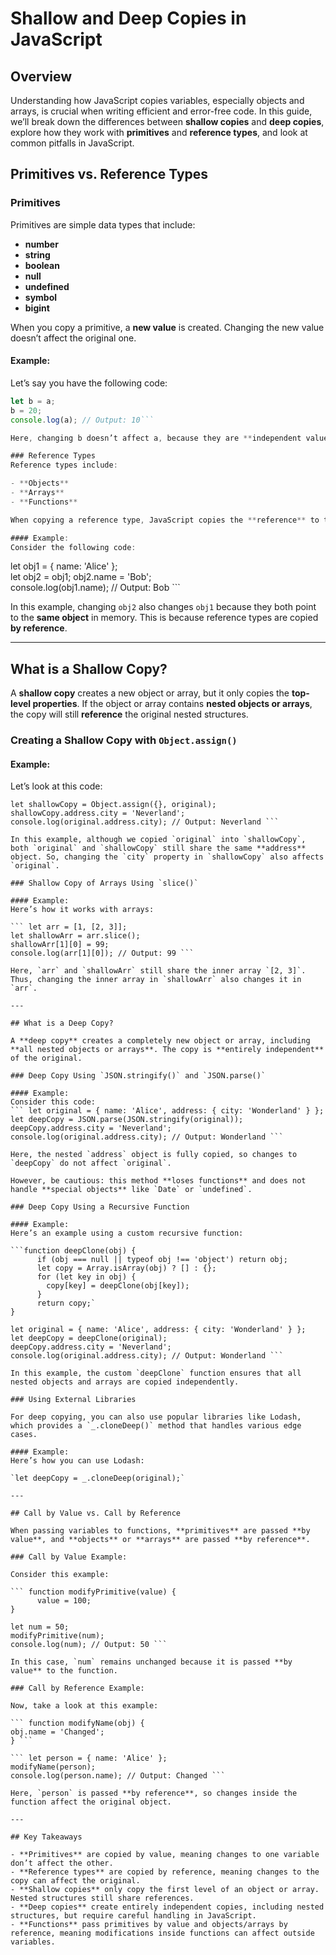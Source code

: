 # Shallow and Deep Copies in JavaScript

## Overview
Understanding how JavaScript copies variables, especially objects and arrays, is crucial when writing efficient and error-free code. In this guide, we’ll break down the differences between **shallow copies** and **deep copies**, explore how they work with **primitives** and **reference types**, and look at common pitfalls in JavaScript.

## Primitives vs. Reference Types

### Primitives
Primitives are simple data types that include:

- **number**
- **string**
- **boolean**
- **null**
- **undefined**
- **symbol**
- **bigint**

When you copy a primitive, a **new value** is created. Changing the new value doesn’t affect the original one.

#### Example:
Let’s say you have the following code:

```javascript let a = 10;
let b = a; 
b = 20; 
console.log(a); // Output: 10```

Here, changing b doesn’t affect a, because they are **independent values**. This is how primitives are copied—**by value**.

### Reference Types
Reference types include:

- **Objects**
- **Arrays**
- **Functions**

When copying a reference type, JavaScript copies the **reference** to the original value. This means both variables now point to the same object in memory.

#### Example:
Consider the following code:

```
let obj1 = { name: 'Alice' };  
let obj2 = obj1;
obj2.name = 'Bob';  
console.log(obj1.name); // Output: Bob ```

In this example, changing `obj2` also changes `obj1` because they both point to the **same object** in memory. This is because reference types are copied **by reference**.

---

## What is a Shallow Copy?

A **shallow copy** creates a new object or array, but it only copies the **top-level properties**. If the object or array contains **nested objects or arrays**, the copy will still **reference** the original nested structures.

### Creating a Shallow Copy with `Object.assign()`

#### Example:
Let’s look at this code:

```let original = { name: 'Alice', address: { city: 'Wonderland' } };
let shallowCopy = Object.assign({}, original);
shallowCopy.address.city = 'Neverland';
console.log(original.address.city); // Output: Neverland ```

In this example, although we copied `original` into `shallowCopy`, both `original` and `shallowCopy` still share the same **address** object. So, changing the `city` property in `shallowCopy` also affects `original`.

### Shallow Copy of Arrays Using `slice()`

#### Example:
Here’s how it works with arrays:

``` let arr = [1, [2, 3]]; 
let shallowArr = arr.slice();  
shallowArr[1][0] = 99;
console.log(arr[1][0]); // Output: 99 ```

Here, `arr` and `shallowArr` still share the inner array `[2, 3]`. Thus, changing the inner array in `shallowArr` also changes it in `arr`.

---

## What is a Deep Copy?

A **deep copy** creates a completely new object or array, including **all nested objects or arrays**. The copy is **entirely independent** of the original.

### Deep Copy Using `JSON.stringify()` and `JSON.parse()`

#### Example:
Consider this code:
``` let original = { name: 'Alice', address: { city: 'Wonderland' } };
let deepCopy = JSON.parse(JSON.stringify(original));
deepCopy.address.city = 'Neverland';
console.log(original.address.city); // Output: Wonderland ```

Here, the nested `address` object is fully copied, so changes to `deepCopy` do not affect `original`.

However, be cautious: this method **loses functions** and does not handle **special objects** like `Date` or `undefined`.

### Deep Copy Using a Recursive Function

#### Example:
Here’s an example using a custom recursive function:

```function deepClone(obj) {
      if (obj === null || typeof obj !== 'object') return obj;
      let copy = Array.isArray(obj) ? [] : {};  
      for (let key in obj) {  
        copy[key] = deepClone(obj[key]);
      }
      return copy;`  
}

let original = { name: 'Alice', address: { city: 'Wonderland' } };  
let deepCopy = deepClone(original);
deepCopy.address.city = 'Neverland';  
console.log(original.address.city); // Output: Wonderland ```

In this example, the custom `deepClone` function ensures that all nested objects and arrays are copied independently.

### Using External Libraries

For deep copying, you can also use popular libraries like Lodash, which provides a `_.cloneDeep()` method that handles various edge cases.

#### Example:
Here’s how you can use Lodash:

`let deepCopy = _.cloneDeep(original);`

---

## Call by Value vs. Call by Reference

When passing variables to functions, **primitives** are passed **by value**, and **objects** or **arrays** are passed **by reference**.

### Call by Value Example:

Consider this example:

``` function modifyPrimitive(value) {
      value = 100;
}

let num = 50;  
modifyPrimitive(num);  
console.log(num); // Output: 50 ```

In this case, `num` remains unchanged because it is passed **by value** to the function.

### Call by Reference Example:

Now, take a look at this example:

``` function modifyName(obj) {
obj.name = 'Changed';
} ```

``` let person = { name: 'Alice' }; 
modifyName(person);
console.log(person.name); // Output: Changed ```

Here, `person` is passed **by reference**, so changes inside the function affect the original object.

---

## Key Takeaways

- **Primitives** are copied by value, meaning changes to one variable don’t affect the other.
- **Reference types** are copied by reference, meaning changes to the copy can affect the original.
- **Shallow copies** only copy the first level of an object or array. Nested structures still share references.
- **Deep copies** create entirely independent copies, including nested structures, but require careful handling in JavaScript.
- **Functions** pass primitives by value and objects/arrays by reference, meaning modifications inside functions can affect outside variables.
